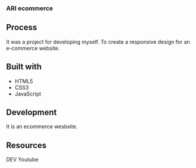### ARI ecommerce

## Process
It was a project for developing myself. To create a responsive design for an e-commerce website.
## Built with
- HTML5
- CSS3
- JavaScript
## Development
It is an ecommerce wesbsite.
## Resources
DEV
Youtube


